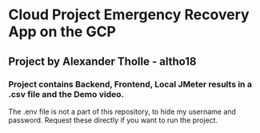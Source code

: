 # Cloud Project Emergency Recovery App on the GCP
## Project by Alexander Tholle - altho18
### Project contains Backend, Frontend, Local JMeter results in a .csv file and the Demo video.
The .env file is not a part of this repository, to hide my username and password. Request these directly if you want to run the project.
